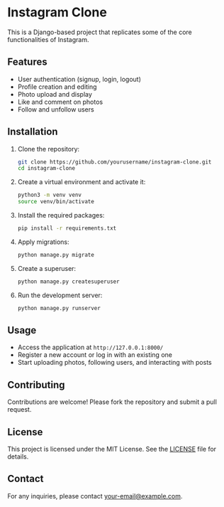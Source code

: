 # Instagram Clone

This is a Django-based project that replicates some of the core functionalities of Instagram.

## Features

- User authentication (signup, login, logout)
- Profile creation and editing
- Photo upload and display
- Like and comment on photos
- Follow and unfollow users

## Installation

1. Clone the repository:
    ```bash
    git clone https://github.com/yourusername/instagram-clone.git
    cd instagram-clone
    ```

2. Create a virtual environment and activate it:
    ```bash
    python3 -m venv venv
    source venv/bin/activate
    ```

3. Install the required packages:
    ```bash
    pip install -r requirements.txt
    ```

4. Apply migrations:
    ```bash
    python manage.py migrate
    ```

5. Create a superuser:
    ```bash
    python manage.py createsuperuser
    ```

6. Run the development server:
    ```bash
    python manage.py runserver
    ```

## Usage

- Access the application at `http://127.0.0.1:8000/`
- Register a new account or log in with an existing one
- Start uploading photos, following users, and interacting with posts

## Contributing

Contributions are welcome! Please fork the repository and submit a pull request.

## License

This project is licensed under the MIT License. See the [LICENSE](LICENSE) file for details.

## Contact

For any inquiries, please contact [your-email@example.com](mailto:your-email@example.com).
